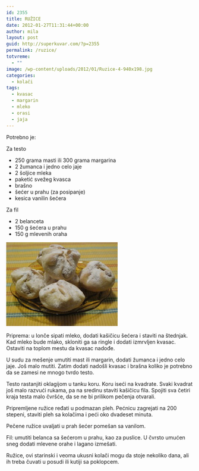 ```yaml
---
id: 2355
title: RUŽICE
date: 2012-01-27T11:31:44+00:00
author: mila
layout: post
guid: http://superkuvar.com/?p=2355
permalink: /ruzice/
totvreme:
  - ""
image: /wp-content/uploads/2012/01/Ruzice-4-940x198.jpg
categories:
  - kolači
tags:
  - kvasac
  - margarin
  - mleko
  - orasi
  - jaja
---
```

Potrebno je:

Za testo

  * 250 grama masti ili 300 grama margarina
  * 2 žumanca i jedno celo jaje
  * 2 šoljice mleka
  * paketić svežeg kvasca
  * brašno
  * šećer u prahu (za posipanje)
  * kesica vanilin šećera

Za fil

  * 2 belanceta
  * 150 g šećera u prahu
  * 150 g mlevenih oraha

<img class="alignnone size-medium wp-image-2356" title="Ruzice 4" src="/wp-content/uploads/2012/01/Ruzice-4-300x225.jpg" alt="" width="300" height="225" /> 

Priprema: u lonče sipati mleko, dodati kašičicu šećera i staviti na štednjak. Kad mleko bude mlako, skloniti ga sa ringle i dodati izmrvljen kvasac. Ostaviti na toplom mestu da kvasac nadođe.

U sudu za mešenje umutiti mast ili margarin, dodati žumanca i jedno celo jaje. Još malo mutiti. Zatim dodati nadošli kvasac i brašna koliko je potrebno da se zamesi ne mnogo tvrdo testo.

Testo rastanjiti oklagijom u tanku koru. Koru iseći na kvadrate. Svaki kvadrat još malo razvući rukama, pa na sredinu staviti kašičicu fila. Spojiti sva četiri kraja testa malo čvršće, da se ne bi prilikom pečenja otvarali.

Pripremljene ružice ređati u podmazan pleh. Pećnicu zagrejati na 200 stepeni, staviti pleh sa kolačima i peći oko dvadeset minuta.

Pečene ružice uvaljati u prah šećer pomešan sa vanilom.

Fil: umutiti belanca sa šećerom u prahu, kao za puslice. U čvrsto umućen sneg dodati mlevene orahe i lagano izmešati.

Ružice, ovi starinski i veoma ukusni kolači mogu da stoje nekoliko dana, ali ih treba čuvati u posudi ili kutiji sa poklopcem.